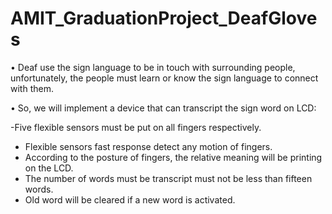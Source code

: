 # AMIT_GraduationProject_DeafGloves
• Deaf use the sign language to be in touch with surrounding people, 
unfortunately, the people must learn or know the sign language to 
connect with them.

• So, we will implement a device that can transcript the sign word on 
LCD:

-Five flexible sensors must be put on all fingers respectively.
- Flexible sensors fast response detect any motion of fingers.
- According to the posture of fingers, the relative meaning will 
be printing on the LCD.
- The number of words must be transcript must not be less than 
fifteen words.
- Old word will be cleared if a new word is activated.
